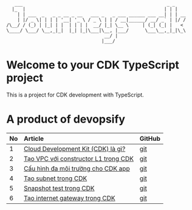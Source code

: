 ```
   ___                                                     _ _    
  |_  |                                                   | | |   
    | | ___  _   _ _ __ _ __   ___ _   _ ___ ______ ___ __| | | __
    | |/ _ \| | | | '__| '_ \ / _ \ | | / __|______/ __/ _` | |/ /
/\__/ / (_) | |_| | |  | | | |  __/ |_| \__ \     | (_| (_| |   < 
\____/ \___/ \__,_|_|  |_| |_|\___|\__, |___/      \___\__,_|_|\_\
                                    __/ |                         
                                   |___/                          
```



# Welcome to your CDK TypeScript project

This is a project for CDK development with TypeScript.

# A product of devopsify
| No  | Article  | GitHub  |
|:----------|:----------|:----------|
| 1    | [Cloud Development Kit (CDK) là gì?](https://devopsify.co/cloud-development-kit-cdk/)  | [git](https://github.com/devopsifyco/Journeys-cdk/tree/1.first-time) |
| 2    | [Tạo VPC với constructor L1 trong CDK](https://devopsify.co/tao-vpc-voi-constructor-l1-trong-cdk/)    | [git](https://github.com/devopsifyco/Journeys-cdk/tree/2.vpc)    |
| 3    | [Cấu hình đa môi trường cho CDK app](https://devopsify.co/cau-hinh-da-moi-truong-cho-cdk-app/)    | [git](https://github.com/devopsifyco/Journeys-cdk/tree/3.config-env)    |
| 4    | [Tạo subnet trong CDK](https://github.com/devopsifyco/Journeys-cdk/tree/4.subnet)    | [git](https://github.com/devopsifyco/Journeys-cdk/tree/4.subnet)    |
| 5    | [Snapshot test trong CDK](https://devopsify.co/snapshot-test-trong-cdk/)    | [git](https://github.com/devopsifyco/Journeys-cdk/tree/5.snapshot-test)    |
| 6    | [Tạo internet gateway trong CDK](https://devopsify.co/tao-internet-gateway-trong-cdk/)    | [git](https://github.com/devopsifyco/Journeys-cdk/tree/6.igw)    |
